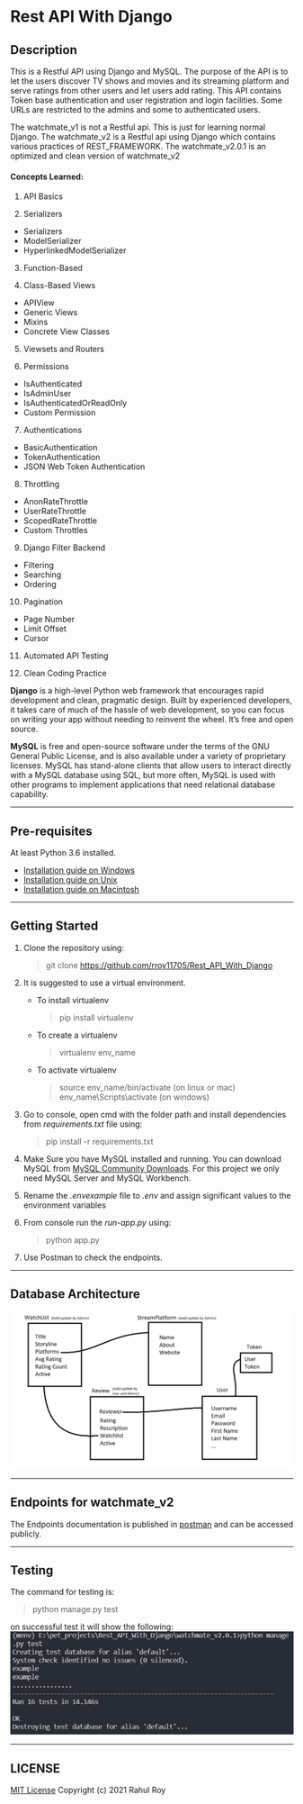 # Rest API With Django

## Description

This is a Restful API using Django and MySQL.
The purpose of the API is to let the users discover TV shows and movies and its streaming platform and serve ratings from other users and let users add rating. This API contains Token base authentication and user registration and login facilities. Some URLs are restricted to the admins and some to authenticated users. 

The watchmate_v1 is not a Restful api. This is just for learning normal Django.
The watchmate_v2 is a Restful api using Django which contains various practices of REST_FRAMEWORK.
The watchmate_v2.0.1 is an optimized and clean version of watchmate_v2

#### Concepts Learned:

1. API Basics

2. Serializers
- Serializers
- ModelSerializer
- HyperlinkedModelSerializer

3. Function-Based

4. Class-Based Views
- APIView
- Generic Views
- Mixins
- Concrete View Classes

5. Viewsets and Routers

6. Permissions
- IsAuthenticated
- IsAdminUser
- IsAuthenticatedOrReadOnly
- Custom Permission

7. Authentications
- BasicAuthentication
- TokenAuthentication
- JSON Web Token Authentication

8. Throttling
- AnonRateThrottle
- UserRateThrottle
- ScopedRateThrottle
- Custom Throttles

9. Django Filter Backend
- Filtering
- Searching
- Ordering

10. Pagination
- Page Number
- Limit Offset
- Cursor

11. Automated API Testing

12. Clean Coding Practice


**Django** is a high-level Python web framework that encourages rapid development and clean, pragmatic design. Built by experienced developers, it takes care of much of the hassle of web development, so you can focus on writing your app without needing to reinvent the wheel. It’s free and open source.
   
**MySQL** is free and open-source software under the terms of the GNU General Public License, and is also available under a variety of proprietary licenses. MySQL has stand-alone clients that allow users to interact directly with a MySQL database using SQL, but more often, MySQL is used with other programs to implement applications that need relational database capability.

---

## Pre-requisites
At least Python 3.6 installed. 
* [Installation guide on Windows](https://docs.python.org/3.6/using/windows.html)
* [Installation guide on Unix](https://docs.python.org/3.6/using/unix.html)
* [Installation guide on Macintosh](https://docs.python.org/3.6/using/mac.html)

---

## Getting Started

1. Clone the repository using:
    > git clone https://github.com/rroy11705/Rest_API_With_Django

2. It is suggested to use a virtual environment.
    * To install virtualenv
        > pip install virtualenv
    * To create a virtualenv
        > virtualenv env_name
    * To activate virtualenv
        > source env_name/bin/activate (on linux or mac)
        > env_name\Scripts\activate (on windows)

3. Go to console, open cmd with the folder path and install dependencies from _requirements.txt_ file using:
    > pip install -r requirements.txt

4. Make Sure you have MySQL installed and running. 
   You can download MySQL from [MySQL Community Downloads](https://dev.mysql.com/downloads/). For this project we only need MySQL Server and MySQL Workbench.

5. Rename the _.envexample_ file to _.env_ and assign significant values to the environment variables

6. From console run the _run-app.py_ using:
    > python app.py

7. Use Postman to check the endpoints.

---


## Database Architecture 
![Database Architecture](./assets/relation.png)

---

## Endpoints for watchmate_v2

The Endpoints documentation is published in [postman](https://documenter.getpostman.com/view/7163762/UUy66k4d) and can be accessed publicly.


---

## Testing

The command for testing is:

> python manage.py test

on successful test it will show the following:
![Testing Result](./assets/test-case.PNG)

---

## LICENSE

[MIT License](https://github.com/rroy11705/Student-Management-System-Flask/blob/main/LICENSE)
Copyright (c) 2021 Rahul Roy